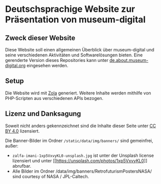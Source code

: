 # Deutschsprachige Website zur Präsentation von museum-digital

## Zweck dieser Website

Diese Website soll einen allgemeinen Überblick über museum-digital und seine verschiedenen Aktivitäten und Softwarelösungen bieten. Eine gerenderte Version dieses Repositories kann unter [de.about.museum-digital.org](https://de.about.museum-digital.org/) eingesehen werden.

## Setup

Die Website wird mit [Zola](https://www.getzola.org/) generiert. Weitere Inhalte werden mithilfe von PHP-Scripten aus verschiedenen APIs bezogen.

## Lizenz und Danksagung

Soweit nicht anders gekennzeichnet sind die Inhalte dieser Seite unter [CC BY 4.0](https://creativecommons.org/licenses/by/4.0/) lizensiert.

Die Banner-Bilder im Ordner `/static/data/img/banners/` sind gemeinfrei, außer:

- `zalfa-imani-1xp5VxvyKL0-unsplash.jpg` ist unter der Unsplash license lizensiert und unter [[https://unsplash.com/photos/1xp5VxvyKL0]] abrufbar.
- Alle Bilder im Ordner /data/img/banners/RetrofuturismPostersNASA/ sind courtesy of NASA / JPL-Caltech.

